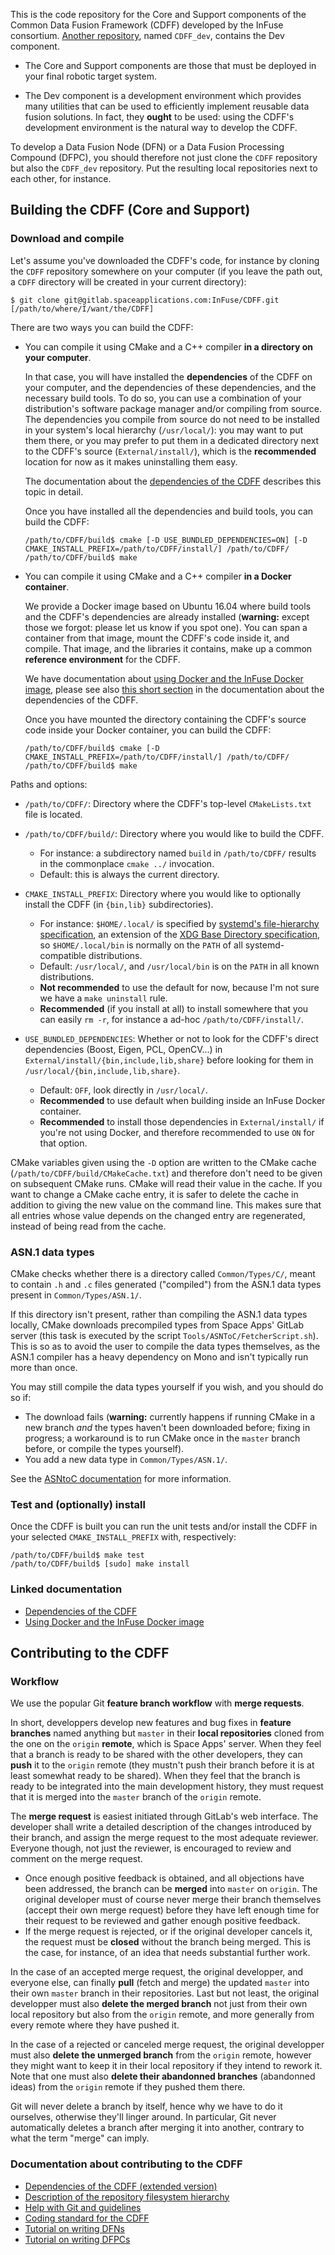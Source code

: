 This is the code repository for the Core and Support components of the Common Data Fusion Framework (CDFF) developed by the InFuse consortium. [Another repository](https://gitlab.spaceapplications.com/InFuse/CDFF_dev), named `CDFF_dev`, contains the Dev component.

* The Core and Support components are those that must be deployed in your final robotic target system.

* The Dev component is a development environment which provides many utilities that can be used to efficiently implement reusable data fusion solutions. In fact, they **ought** to be used: using the CDFF's development environment is the natural way to develop the CDFF.

To develop a Data Fusion Node (DFN) or a Data Fusion Processing Compound (DFPC), you should therefore not just clone the `CDFF` repository but also the `CDFF_dev` repository. Put the resulting local repositories next to each other, for instance.

## Building the CDFF (Core and Support)

### Download and compile

Let's assume you've downloaded the CDFF's code, for instance by cloning the `CDFF` repository somewhere on your computer (if you leave the path out, a `CDFF` directory will be created in your current directory):

```
$ git clone git@gitlab.spaceapplications.com:InFuse/CDFF.git [/path/to/where/I/want/the/CDFF]
```

There are two ways you can build the CDFF:

* You can compile it using CMake and a C++ compiler **in a directory on your computer**.

    In that case, you will have installed the **dependencies** of the CDFF on your computer, and the dependencies of these dependencies, and the necessary build tools. To do so, you can use a combination of your distribution's software package manager and/or compiling from source. The dependencies you compile from source do not need to be installed in your system's local hierarchy (`/usr/local/`): you may want to put them there, or you may prefer to put them in a dedicated directory next to the CDFF's source (`External/install/`), which is the **recommended** location for now as it makes uninstalling them easy.

    The documentation about the [dependencies of the CDFF](/External/Readme.md) describes this topic in detail.

    Once you have installed all the dependencies and build tools, you can build the CDFF:

    ```
    /path/to/CDFF/build$ cmake [-D USE_BUNDLED_DEPENDENCIES=ON] [-D CMAKE_INSTALL_PREFIX=/path/to/CDFF/install/] /path/to/CDFF/
    /path/to/CDFF/build$ make
    ```

* You can compile it using CMake and a C++ compiler **in a Docker container**.

    We provide a Docker image based on Ubuntu 16.04 where build tools and the CDFF's dependencies are already installed (**warning:** except those we forgot: please let us know if you spot one). You can span a container from that image, mount the CDFF's code inside it, and compile. That image, and the libraries it contains, make up a common **reference environment** for the CDFF.

    We have documentation about [using Docker and the InFuse Docker image](https://drive.google.com/open?id=1aW3_giavOZdvOljEEfun4W0Cq2tlnDvb8S3y2bysjpw), please see also [this short section](/External/Readme.md#option-1-get-the-cdffs-dependencies-packaged-in-a-docker-image) in the documentation about the dependencies of the CDFF.

    Once you have mounted the directory containing the CDFF's source code inside your Docker container, you can build the CDFF:

    ```
    /path/to/CDFF/build$ cmake [-D CMAKE_INSTALL_PREFIX=/path/to/CDFF/install/] /path/to/CDFF/
    /path/to/CDFF/build$ make
    ```

Paths and options:

* `/path/to/CDFF/`: Directory where the CDFF's top-level `CMakeLists.txt` file is located.

* `/path/to/CDFF/build/`: Directory where you would like to build the CDFF.
  - For instance: a subdirectory named `build` in `/path/to/CDFF/` results in the commonplace `cmake ../` invocation.
  - Default: this is always the current directory.

* `CMAKE_INSTALL_PREFIX`: Directory where you would like to optionally install the CDFF (in `{bin,lib}` subdirectories).
  - For instance: `$HOME/.local/` is specified by [systemd's file-hierarchy specification](https://www.freedesktop.org/software/systemd/man/file-hierarchy.html), an extension of the [XDG Base Directory specification](https://specifications.freedesktop.org/basedir-spec/basedir-spec-latest.html), so `$HOME/.local/bin` is normally on the `PATH` of all systemd-compatible distributions.
  - Default: `/usr/local/`, and `/usr/local/bin` is on the `PATH` in all known distributions.
  - **Not recommended** to use the default for now, because I'm not sure we have a `make uninstall` rule.
  - **Recommended** (if you install at all) to install somewhere that you can easily `rm -r`, for instance a ad-hoc `/path/to/CDFF/install/`.

* `USE_BUNDLED_DEPENDENCIES`: Whether or not to look for the CDFF's direct dependencies (Boost, Eigen, PCL, OpenCV...) in `External/install/{bin,include,lib,share}` before looking for them in `/usr/local/{bin,include,lib,share}`.
  - Default: `OFF`, look directly in `/usr/local/`.
  - **Recommended** to use default when building inside an InFuse Docker container.
  - **Recommended** to install those dependencies in `External/install/` if you're not using Docker, and therefore recommended to use `ON` for that option.

CMake variables given using the `-D` option are written to the CMake cache (`/path/to/CDFF/build/CMakeCache.txt`) and therefore don't need to be given on subsequent CMake runs. CMake will read their value in the cache. If you want to change a CMake cache entry, it is safer to delete the cache in addition to giving the new value on the command line. This makes sure that all entries whose value depends on the changed entry are regenerated, instead of being read from the cache.

### ASN.1 data types

CMake checks whether there is a directory called `Common/Types/C/`, meant to contain `.h` and `.c` files generated ("compiled") from the ASN.1 data types present in `Common/Types/ASN.1/`.

If this directory isn't present, rather than compiling the ASN.1 data types locally, CMake downloads precompiled types from Space Apps' GitLab server (this task is executed by the script `Tools/ASNToC/FetcherScript.sh`). This is so as to avoid the user to compile the data types themselves, as the ASN.1 compiler has a heavy dependency on Mono and isn't typically run more than once.

You may still compile the data types yourself if you wish, and you should do so if:

* The download fails (**warning:** currently happens if running CMake in a new branch *and* the types haven't been downloaded before; fixing in progress; a workaround is to run CMake once in the `master` branch before, or compile the types yourself).
* You add a new data type in `Common/Types/ASN.1/`.

See the [ASNtoC documentation](/Tools/ASNtoC/Readme.md) for more information.

### Test and (optionally) install

Once the CDFF is built you can run the unit tests and/or install the CDFF in your selected `CMAKE_INSTALL_PREFIX` with, respectively:

```
/path/to/CDFF/build$ make test
/path/to/CDFF/build$ [sudo] make install
```

### Linked documentation

* [Dependencies of the CDFF](/External/Readme.md)
* [Using Docker and the InFuse Docker image](https://drive.google.com/open?id=1aW3_giavOZdvOljEEfun4W0Cq2tlnDvb8S3y2bysjpw)

## Contributing to the CDFF

### Workflow

We use the popular Git **feature branch workflow** with **merge requests**.

In short, developpers develop new features and bug fixes in **feature branches** named anything but `master` in their **local repositories** cloned from the one on the `origin` **remote**, which is Space Apps' server. When they feel that a branch is ready to be shared with the other developers, they can **push** it to the `origin` remote (they mustn't push their branch before it is at least somewhat ready to be shared). When they feel that the branch is ready to be integrated into the main development history, they must request that it is merged into the `master` branch of the `origin` remote.

The **merge request** is easiest initiated through GitLab's web interface. The developer shall write a detailed description of the changes introduced by their branch, and assign the merge request to the most adequate reviewer. Everyone though, not just the reviewer, is encouraged to review and comment on the merge request.

* Once enough positive feedback is obtained, and all objections have been addressed, the branch can be **merged** into `master` on `origin`. The original developer must of course never merge their branch themselves (accept their own merge request) before they have left enough time for their request to be reviewed and gather enough positive feedback.
* If the merge request is rejected, or if the original developer cancels it, the request must be **closed** without the branch being merged. This is the case, for instance, of an idea that needs substantial further work.

In the case of an accepted merge request, the original developper, and everyone else, can finally **pull** (fetch and merge) the updated `master` into their own `master` branch in their repositories. Last but not least, the original developper must also **delete the merged branch** not just from their own local repository but also from the `origin` remote, and more generally from every remote where they have pushed it.

In the case of a rejected or canceled merge request, the original developper must also **delete the unmerged branch** from the `origin` remote, however they might want to keep it in their local repository if they intend to rework it. Note that one must also **delete their abandonned branches** (abandonned ideas) from the `origin` remote if they pushed them there.

Git will never delete a branch by itself, hence why we have to do it ourselves, otherwise they'll linger around. In particular, Git never automatically deletes a branch after merging it into another, contrary to what the term "merge" can imply.

### Documentation about contributing to the CDFF

* [Dependencies of the CDFF (extended version)](https://drive.google.com/open?id=1Lv1ryzOCpTKXPyYZ77M07PNrthuIvzkSY2At1ib6FX8)
* [Description of the repository filesystem hierarchy](https://drive.google.com/open?id=1ppECSp_fz4f23C0t9v5XJkrxQOHpKud0CJxJu4E5LpI)
* [Help with Git and guidelines](https://drive.google.com/open?id=1b9SNJDLAeYy8wc-1ryeyGpYzZKl0vcmHSz0IqaAfmLI)
* [Coding standard for the CDFF](https://drive.google.com/open?id=1jQ8I3lRKLel6BT5Fac5twtjzZ0SiQrc9rK23v-3NOLM)
* [Tutorial on writing DFNs](https://drive.google.com/open?id=1hFTRKgJNN3n_brT3aajMA03AR_jQ2eCo-ZM33ggY5cE)
* [Tutorial on writing DFPCs](https://drive.google.com/open?id=1ZUhZPnedd1mO42y-q4N7USltOnKeZzbyyZz_yzpLsmk)
